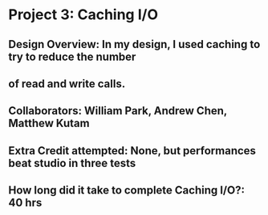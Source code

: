 Project 3: Caching I/O
======================

<!-- TODO: Fill this out. -->

## Design Overview: In my design, I used caching to try to reduce the number
## of read and write calls. 

## Collaborators: William Park, Andrew Chen, Matthew Kutam

## Extra Credit attempted: None, but performances beat studio in three tests

## How long did it take to complete Caching I/O?: 40 hrs

<!-- Enter an approximate number of hours that you spent actively working on the project. -->
